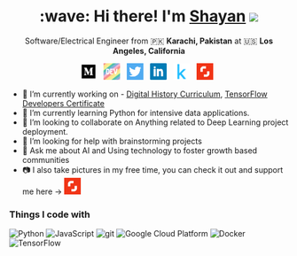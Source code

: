 <!--
**ShayanRiyaz/ShayanRiyaz** is a ✨ _special_ ✨ repository because its `README.md` (this file) appears on your GitHub profile.

Here are some ideas to get you started:
-->

<h1 align='center'> :wave: Hi there! I'm <a href="https://shayanriyaz.github.io"> Shayan</a> <img src="https://emojis.slackmojis.com/emojis/images/1531849430/4246/blob-sunglasses.gif?1531849430" width="30"/> </h1>

<p align='center'>
  Software/Electrical Engineer from 🇵🇰 <b> Karachi, Pakistan</b> at 🇺🇸 <b> Los Angeles, California</b>
</p>

<p align='center'>
  <a href="https://medium.com/@shayanriyaz"><img height="30" src="https://raw.githubusercontent.com/ShayanRiyaz/ShayanRiyaz/master/icons/medium.png"></a>&nbsp;&nbsp;
  <a href="https://dev.to/shayanriyaz"><img height="30" src="https://raw.githubusercontent.com/ShayanRiyaz/ShayanRiyaz/master/icons/dev.png"></a>&nbsp;&nbsp;
  <a href="https://twitter.com/shayanriyaz"><img height="30" src="https://raw.githubusercontent.com/ShayanRiyaz/ShayanRiyaz/master/icons/twitter.png"></a>&nbsp;&nbsp;
  <a href="https://www.linkedin.com/in/shayan-riyaz/"><img height="30" src="https://raw.githubusercontent.com/ShayanRiyaz/ShayanRiyaz/master/icons/linkedin.png"></a>&nbsp;&nbsp;
  <a href="https://www.kaggle.com/shayanriyaz"><img height="30" src="https://raw.githubusercontent.com/ShayanRiyaz/ShayanRiyaz/master/icons/kaggle.png"></a>&nbsp;&nbsp;
  <a href="https://www.shutterstock.com/g/shayanriyaz"><img height="30" src="https://raw.githubusercontent.com/ShayanRiyaz/ShayanRiyaz/master/icons/shutterstock.png"></a>&nbsp;&nbsp;
</p>

- 🔭 I’m currently working on - [Digital History Curriculum](https://github.com/bitprj/DigitalHistory), [TensorFlow Developers Certificate](https://www.notion.so/shayanriyaz/TensorFlow-Developer-Certificate-56afe3ca88df4288aa789bade4c4e75e)
- 🌱 I’m currently learning Python for intensive data applications.
- 👯 I’m looking to collaborate on Anything related to Deep Learning project deployment.
- 🤔 I’m looking for help with brainstorming projects
- 💬 Ask me about AI and Using technology to foster growth based communities
- 📷 I also take pictures in my free time, you can check it out and support me here ->  <a href="https://www.shutterstock.com/g/shayanriyaz"><img height="30" src="https://raw.githubusercontent.com/ShayanRiyaz/ShayanRiyaz/master/icons/shutterstock.png"></a>&nbsp;&nbsp;

<h3>Things I code with</h3>
<p>
  <img alt="Python" src="https://img.shields.io/badge/-Python-blue?style=flat-square&logo=python&logoColor=white" />
  <img alt="JavaScript" src="http://img.shields.io/badge/-JavaScript-CCCC00?style=flat-square&logo=JavaScript&logoColor=white" />
  <img alt="git" src="https://img.shields.io/badge/-Git-F05032?style=flat-square&logo=git&logoColor=white" />
  <img alt="Google Cloud Platform" src="https://img.shields.io/badge/-Google_Cloud_Platform-1a73e8?style=flat-square&logo=google-cloud&logoColor=white" />
  <img alt="Docker" src="https://img.shields.io/badge/-Docker-46a2f1?style=flat-square&logo=docker&logoColor=white" />
  <img alt="TensorFlow" src="http://img.shields.io/badge/-TensorFlow-D5D2CE?style=flat-square&logo=TensorFlow#&logoColor=white" />

</p>
